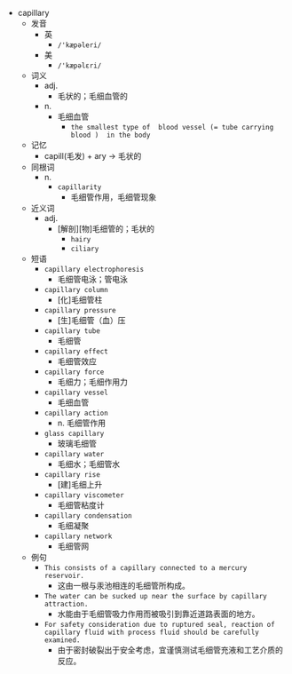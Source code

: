 - capillary
  - 发音
    - 英
      - `/'kæpəleri/`
    - 美
      - `/'kæpəlɛri/`
  - 词义
    - adj.
      - 毛状的；毛细血管的
    - n.
      - 毛细血管
        - `the smallest type of  blood vessel (= tube carrying blood )  in the body`
  - 记忆
    - capill(毛发) + ary → 毛状的
  - 同根词
    - n.
      - `capillarity`
        - 毛细管作用，毛细管现象
  - 近义词
    - adj.
      - [解剖][物]毛细管的；毛状的
        - `hairy`
        - `ciliary`
  - 短语
    - `capillary electrophoresis`
      - 毛细管电泳；管电泳 
    - `capillary column`
      - [化]毛细管柱 
    - `capillary pressure`
      - [生]毛细管（血）压 
    - `capillary tube`
      - 毛细管 
    - `capillary effect`
      - 毛细管效应 
    - `capillary force`
      - 毛细力；毛细作用力 
    - `capillary vessel`
      - 毛细血管 
    - `capillary action`
      - n. 毛细管作用 
    - `glass capillary`
      - 玻璃毛细管 
    - `capillary water`
      - 毛细水；毛细管水 
    - `capillary rise`
      - [建]毛细上升 
    - `capillary viscometer`
      - 毛细管粘度计 
    - `capillary condensation`
      - 毛细凝聚 
    - `capillary network`
      - 毛细管网 
  - 例句
    - `This consists of a capillary connected to a mercury reservoir.`
      - 这由一根与汞池相连的毛细管所构成。
    - `The water can be sucked up near the surface by capillary attraction.`
      - 水能由于毛细管吸力作用而被吸引到靠近道路表面的地方。
    - `For safety consideration due to ruptured seal, reaction of capillary fluid with process fluid should be carefully examined.`
      - 由于密封破裂出于安全考虑，宜谨慎测试毛细管充液和工艺介质的反应。

